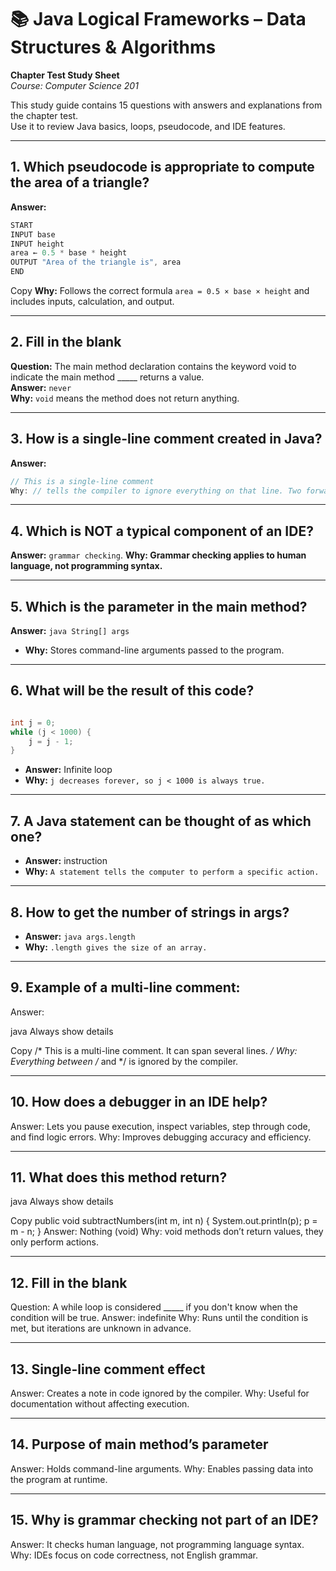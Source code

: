 # 📚 Java Logical Frameworks – Data Structures & Algorithms  
**Chapter Test Study Sheet**  
*Course: Computer Science 201*

This study guide contains 15 questions with answers and explanations from the chapter test.  
Use it to review Java basics, loops, pseudocode, and IDE features.

---

## 1. Which pseudocode is appropriate to compute the area of a triangle?
**Answer:**
```java
START
INPUT base
INPUT height
area ← 0.5 * base * height
OUTPUT "Area of the triangle is", area
END
```

Copy
**Why:** Follows the correct formula `area = 0.5 × base × height` and includes inputs, calculation, and output.

---

## 2. Fill in the blank  
**Question:** The main method declaration contains the keyword void to indicate the main method _____ returns a value.  
**Answer:** `never`  
**Why:** `void` means the method does not return anything.

---

## 3. How is a single-line comment created in Java?  
**Answer:**
```java
// This is a single-line comment
Why: // tells the compiler to ignore everything on that line. Two forward slashes
```

---

## 4. Which is NOT a typical component of an IDE?

**Answer:** `grammar checking`.
**Why: Grammar checking applies to human language, not programming syntax.**

---

## 5. Which is the parameter in the main method?
**Answer:** ```java String[] args```

* **Why:** Stores command-line arguments passed to the program.

---

## 6. What will be the result of this code?
```java

int j = 0;
while (j < 1000) {
    j = j - 1;
}
```
* **Answer:** Infinite loop
* **Why:** `j decreases forever, so j < 1000 is always true.`

---

## 7. A Java statement can be thought of as which one?
* **Answer:** instruction
* **Why:** `A statement tells the computer to perform a specific action.`

---

## 8. How to get the number of strings in args?
* **Answer:** ```java args.length```
* **Why:** `.length gives the size of an array.`

---

## 9. Example of a multi-line comment:
Answer:

java
Always show details

Copy
/*
 This is a multi-line comment.
 It can span several lines.
*/
Why: Everything between /* and */ is ignored by the compiler.

---

## 10. How does a debugger in an IDE help?
Answer: Lets you pause execution, inspect variables, step through code, and find logic errors.
Why: Improves debugging accuracy and efficiency.


---

## 11. What does this method return?
java
Always show details

Copy
public void subtractNumbers(int m, int n) {
    System.out.println(p);
    p = m - n;
}
Answer: Nothing (void)
Why: void methods don’t return values, they only perform actions.

---

## 12. Fill in the blank
Question: A while loop is considered _____ if you don't know when the condition will be true.
Answer: indefinite
Why: Runs until the condition is met, but iterations are unknown in advance.

---

## 13. Single-line comment effect
Answer: Creates a note in code ignored by the compiler.
Why: Useful for documentation without affecting execution.

---

## 14. Purpose of main method’s parameter
Answer: Holds command-line arguments.
Why: Enables passing data into the program at runtime.

---

## 15. Why is grammar checking not part of an IDE?
Answer: It checks human language, not programming language syntax.
Why: IDEs focus on code correctness, not English grammar.



